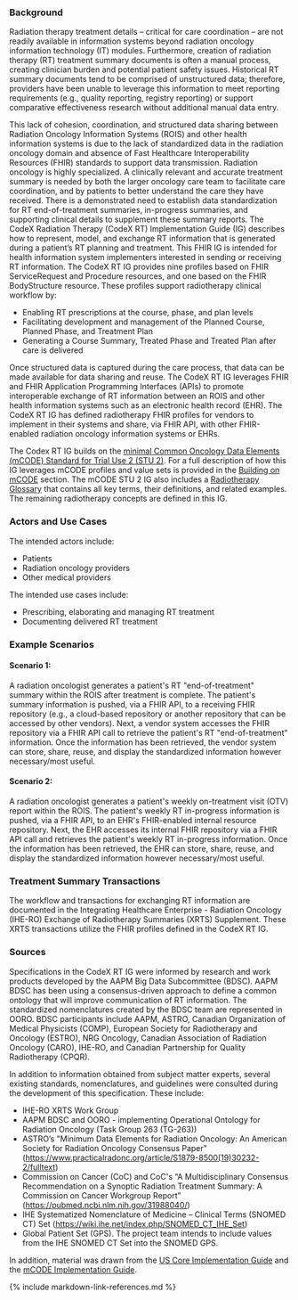 ### Background
Radiation therapy treatment details – critical for care coordination – are not readily available in information systems beyond radiation oncology information technology (IT) modules. Furthermore, creation of radiation therapy (RT) treatment summary documents is often a manual process, creating clinician burden and potential patient safety issues. Historical RT summary documents tend to be comprised of unstructured data; therefore, providers have been unable to leverage this information to meet reporting requirements (e.g., quality reporting, registry reporting) or support comparative effectiveness research without additional manual data entry.

This lack of cohesion, coordination, and structured data sharing between Radiation Oncology Information Systems (ROIS) and other health information systems is due to the lack of standardized data in the radiation oncology domain and absence of Fast Healthcare Interoperability Resources (FHIR) standards to support data transmission. Radiation oncology is highly specialized. A clinically relevant and accurate treatment summary is needed by both the larger oncology care team to facilitate care coordination, and by patients to better understand the care they have received. There is a demonstrated need to establish data standardization for RT end-of-treatment summaries, in-progress summaries, and supporting clinical details to supplement these summary reports.
The CodeX Radiation Therapy (CodeX RT) Implementation Guide (IG) describes how to represent, model, and exchange RT information that is generated during a patient’s RT planning and treatment. This FHIR IG is intended for health information system implementers interested in sending or receiving RT information. The CodeX RT IG provides nine profiles based on FHIR ServiceRequest and Procedure resources, and one based on the FHIR BodyStructure resource. These profiles support radiotherapy clinical workflow by:

* Enabling RT prescriptions at the course, phase, and plan levels
* Facilitating development and management of the Planned Course, Planned Phase, and Treatment Plan
* Generating a Course Summary, Treated Phase and Treated Plan after care is delivered

Once structured data is captured during the care process, that data can be made available for data sharing and reuse.
The CodeX RT IG leverages FHIR and FHIR Application Programming Interfaces (APIs) to promote interoperable exchange of RT information between an ROIS and other health information systems such as an electronic health record (EHR). The CodeX RT IG has defined radiotherapy FHIR profiles for vendors to implement in their systems and share, via FHIR API, with other FHIR-enabled radiation oncology information systems or EHRs.

The Codex RT IG builds on the [minimal Common Oncology Data Elements (mCODE) Standard for Trial Use 2 (STU 2)](https://hl7.org/fhir/us/mcode/STU2.1).  For a full description of how this IG leverages mCODE profiles and value sets is provided in the [Building on mCODE](building_on_mcode.html) section.  The mCODE STU 2 IG also includes a [Radiotherapy Glossary](https://hl7.org/fhir/us/mcode/glossary.html) that contains all key terms, their definitions, and related examples. The remaining radiotherapy concepts are defined in this IG.

### Actors and Use Cases
The intended actors include:
* Patients
* Radiation oncology providers
* Other medical providers

The intended use cases include:
* Prescribing, elaborating and managing RT treatment
* Documenting delivered RT treatment

### Example Scenarios
#### Scenario 1:
A radiation oncologist generates a patient's RT "end-of-treatment" summary within the ROIS after treatment is complete. The patient's summary information is pushed, via a FHIR API, to a receiving FHIR repository (e.g., a cloud-based repository or another repository that can be accessed by other vendors). Next, a vendor system accesses the FHIR repository via a FHIR API call to retrieve the patient's RT "end-of-treatment" information. Once the information has been retrieved, the vendor system can store, share, reuse, and display the standardized information however necessary/most useful.

#### Scenario 2:
A radiation oncologist generates a patient's weekly on-treatment visit (OTV) report within the ROIS. The patient's weekly RT in-progress information is pushed, via a FHIR API, to an EHR's FHIR-enabled internal resource repository. Next, the EHR accesses its internal FHIR repository via a FHIR API call and retrieves the patient's weekly RT in-progress information. Once the information has been retrieved, the EHR can store, share, reuse, and display the standardized information however necessary/most useful.

### Treatment Summary Transactions
The workflow and transactions for exchanging RT information are documented in the Integrating Healthcare Enterprise - Radiation Oncology (IHE-RO) Exchange of Radiotherapy Summaries (XRTS) Supplement. These XRTS transactions utilize the FHIR profiles defined in the CodeX RT IG.

### Sources

Specifications in the CodeX RT IG were informed by research and work products developed by the AAPM Big Data Subcommittee (BDSC). AAPM BDSC has been using a consensus-driven approach to define a common ontology that will improve communication of RT information. The standardized nomenclatures created by the BDSC team are represented in OORO. BDSC participants include AAPM, ASTRO, Canadian Organization of Medical Physicists (COMP), European Society for Radiotherapy and Oncology (ESTRO), NRG Oncology, Canadian Association of Radiation Oncology (CARO), IHE-RO, and Canadian Partnership for Quality Radiotherapy (CPQR).

In addition to information obtained from subject matter experts, several existing standards, nomenclatures, and guidelines were consulted during the development of this specification. These include:

- IHE-RO XRTS Work Group
- AAPM BDSC and OORO - implementing Operational Ontology for Radiation Oncology (Task Group 263 (TG-263))
- ASTRO’s "Minimum Data Elements for Radiation Oncology: An American Society for Radiation Oncology Consensus Paper" (<https://www.practicalradonc.org/article/S1879-8500(19)30232-2/fulltext>)
- Commission on Cancer (CoC) and CoC's “A Multidisciplinary Consensus Recommendation on a Synoptic Radiation Treatment Summary: A Commission on Cancer Workgroup Report” (<https://pubmed.ncbi.nlm.nih.gov/31988040/>)
- IHE Systematized Nomenclature of Medicine – Clinical Terms (SNOMED CT) Set (<https://wiki.ihe.net/index.php/SNOMED_CT_IHE_Set>)
- Global Patient Set (GPS). The project team intends to include values from the IHE SNOMED CT Set into the SNOMED GPS.

In addition, material was drawn from the [US Core Implementation Guide](http://hl7.org/fhir/us/core/) and the [mCODE Implementation Guide](http://hl7.org/fhir/us/mcode/STU2).




{% include markdown-link-references.md %}
